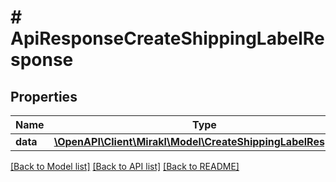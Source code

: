 # # ApiResponseCreateShippingLabelResponse

## Properties

Name | Type | Description | Notes
------------ | ------------- | ------------- | -------------
**data** | [**\OpenAPI\Client\Mirakl\Model\CreateShippingLabelResponse**](CreateShippingLabelResponse.md) |  |

[[Back to Model list]](../../README.md#models) [[Back to API list]](../../README.md#endpoints) [[Back to README]](../../README.md)
